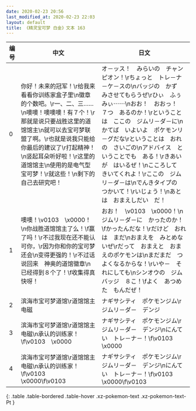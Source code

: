 ```yaml
---
date: 2020-02-23 20:56
last_modified_at: 2020-02-23 22:03
layout: default
title: 《精灵宝可梦 白金》文本 163
---
```

| 编号 | 中文 | 日文 |
| ---- | ---- | ---- |
| 0 | 你好！未来的冠军！\r给我来看看你训练家盒子里\n徽章的个数吧。\r一、二、三……\n噢噢！噢噢噢！有７个！\r那就是说只要战胜这里的道馆馆主\n就可以去宝可梦联盟了啊。\r也就是说我只能给你最后的建议了\r打起精神！\n竖起耳朵听好啦！\r这里的道馆馆主\n使用的是电气型宝可梦！\r就这些！\n剩下的自己去研究吧！ | オ－ッス！　みらいの　チャンピオン！\rちょっと　トレ－ナ－ケ－スの\nバッジの　かず　みさせてもらうぜ\rひぃ　ふぅ　みぃ⋯⋯\nおお！　おおっ！　７つ　あるのか！\rということは　ここの　ジムリ－ダ－に\nかてば　いよいよ　ポケモンリ－グだな\rということは　おれの　さいごの\nアドバイス　ということでも　ある！\rきあいが　はいるぜ！\nこころして　きいてくれよ！\rここの　ジムリ－ダ－は\nでんきタイプの　つかいて！\rいじょう！\nあとは　おまえしだい　だ！ |
| 1 | 噢噢！\v0103　\x0000！\n你战胜道馆馆主了么！\f赢了吗！\r不过我现在还不能认可你，\r因为你和你的宝可梦还会\n变得更强的！\r不过话说回来　神奥的道馆徽章\n已经得到８个了！\f收集得真快呀！ | おお！　\v0103　\x0000！\nジムリ－ダ－に　かったのか！\fかったんだな！\rだけど　おれは　まだ\nおまえを　みとめないぜ\rだって　おまえと　おまえのポケモンは\nまだまだ　つよくなるからな！\rいや－　それにしても\nシンオウの　ジムバッジ　８こ！\fよく　あつめた　もんだぜ！ |
| 2 | 滨海市宝可梦道馆\r道馆馆主电磁 | ナギサシティ　ポケモンジム\rジムリ－ダ－　デンジ |
| 3 | 滨海市宝可梦道馆\r道馆馆主电磁\n承认的训练家！\f\v0103　\x0000 | ナギサシティ　ポケモンジム\rジムリ－ダ－　デンジ\nにんてい　トレ－ナ－！\f\v0103　\x0000 |
| 4 | 滨海市宝可梦道馆\r道馆馆主电磁\n承认的训练家！\f\v0103　\x0000\f\v0103　　 | ナギサシティ　ポケモンジム\rジムリ－ダ－　デンジ\nにんてい　トレ－ナ－！\f\v0103　\x0000\f\v0103　　 |
{: .table .table-bordered .table-hover .xz-pokemon-text .xz-pokemon-text-Pt }
